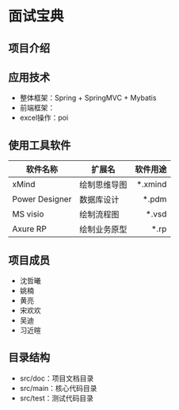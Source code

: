 # 面试宝典

## 项目介绍

## 应用技术

* 整体框架：Spring + SpringMVC + Mybatis
* 前端框架：
* excel操作：poi

## 使用工具软件

|软件名称|扩展名|软件用途|
|--|--|--:|
| xMind|绘制思维导图|*.xmind|
| Power Designer|数据库设计|*.pdm|
| MS visio|绘制流程图|*.vsd|
| Axure RP|绘制业务原型|*.rp|

## 项目成员

* 沈哲曦
* 姚楠
* 黄亮
* 宋欢欢
* 吴迪
* 习近暄




## 目录结构

* src/doc：项目文档目录
* src/main：核心代码目录
* src/test：测试代码目录
